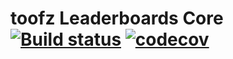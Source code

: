 # toofz Leaderboards Core [![Build status](https://ci.appveyor.com/api/projects/status/fhfu870220jgfm3l/branch/master?svg=true)](https://ci.appveyor.com/project/leonard-thieu/toofz-necrodancer-leaderboards/branch/master) [![codecov](https://codecov.io/gh/leonard-thieu/toofz-necrodancer-leaderboards/branch/master/graph/badge.svg)](https://codecov.io/gh/leonard-thieu/toofz-necrodancer-leaderboards)

